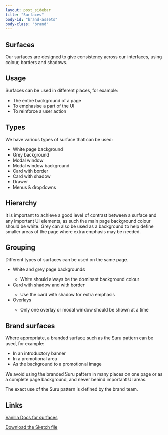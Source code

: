 ```yaml
---
layout: post_sidebar
title: "Surfaces"
body-id: "brand-assets"
body-class: "brand"
---
```

<div class="p-strip is-shallow">
	<div class="row">
	  <div class="col-8">
	    <h2 id="our-sass-framework">Surfaces</h2>
	    <p>Our surfaces are designed to give consistency across our interfaces, using colour, borders and shadows.</p>
	  </div>
	</div>
</div>

<div class="p-strip is-shallow">
  <div class="row">
    <div class="col-8">
      <h2 id="our-work-practices">Usage</h2>
      <p>Surfaces can be used in different places, for example:</p>
      <ul class="p-list">
        <li class='guideline'>The entire background of a page</li>
				<li class='guideline'>To emphasise a part of the UI</li>
				<li class='guideline'>To reinforce a user action</li>
      </ul>
    </div>
  </div>
</div>

<div class="p-strip is-shallow">
  <div class="row">
    <div class="col-8">
      <h2 id="our-work-practices">Types</h2>
      <p>We have various types of surface that can be used:</p>
      <ul class="p-list">
        <li class='guideline'>White page background</li>
				<li class='guideline'>Grey background</li>
				<li class='guideline'>Modal window</li>
        <li class='guideline'>Modal window background</li>
				<li class='guideline'>Card with border</li>
				<li class='guideline'>Card with shadow</li>
        <li class='guideline'>Drawer</li>
        <li class='guideline'>Menus & dropdowns</li>
      </ul>
    </div>
  </div>
</div>

<div class="p-strip is-shallow">
	<div class="row">
	  <div class="col-8">
	    <h2 id="our-sass-framework">Hierarchy</h2>
	    <p>It is important to achieve a good level of contrast between a surface and any important UI elements, as such the main page background colour should be white. Grey can also be used as a background to help define smaller areas of the page where extra emphasis may be needed.</p>
	  </div>
	</div>
</div>

<div class="p-strip is-shallow">
  <div class="row">
    <div class="col-8">
      <h2 id="our-work-practices">Grouping</h2>
      <p>Different types of surfaces can be used on the same page.</p>
      <ul class="p-list">
        <li class='guideline'>White and grey page backgrounds</li>
          <ul>
            <li>White should always be the dominant background colour</li>
          </ul>
				<li class='guideline'>Card with shadow and with border</li>
          <ul>
            <li>Use the card with shadow for extra emphasis</li>
          </ul>
				<li class='guideline'>Overlays</li>
          <ul>
            <li>Only one overlay or modal window should be shown at a time</li>
          </ul>
      </ul>
    </div>
  </div>
</div>

<div class="p-strip is-shallow is-bordered">
  <div class="row">
    <div class="col-8">
      <h2 id="our-work-practices">Brand surfaces</h2>
      <p>Where appropriate, a branded surface such as the Suru pattern can be used, for example:</p>
      <ul class="p-list">
        <li class='guideline'>In an introductory banner</li>
				<li class='guideline'>In a promotional area</li>
				<li class='guideline'>As the background to a promotional image</li>
      </ul>
      <p>We avoid using the branded Suru pattern in many places on one page or as a complete page background, and never behind important UI areas.</p>
      <p>The exact use of the Suru pattern is defined by the brand team.</p>
    </div>
  </div>
</div>

<div class="p-strip is-shallow">
  <div class="row">
    <div class="col-8">
      <h2>Links</h2>
			<p><a href="https://docs.vanillaframework.io/en/">Vanilla Docs for surfaces</a></p>
      <p><a href="#" class="p-button--brand">Download the Sketch file</a></p>
    </div>
  </div>
</div>